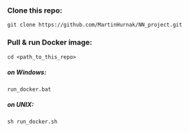 ### Clone this repo:

```
git clone https://github.com/MartinHurnak/NN_project.git
```


### Pull & run Docker image:
```
cd <path_to_this_repo>
```
##### on Windows:
```
run_docker.bat
```

##### on UNIX:
```
sh run_docker.sh
```